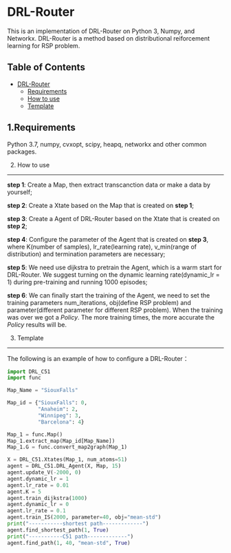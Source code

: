 # DRL-Router

This is an implementation of DRL-Router on Python 3, Numpy, and Networkx. DRL-Router is a method based on distributional reiforcement learning for RSP problem.

## Table of Contents
- [DRL-Router](#drl-router)
  - [Requirements](#requirements)
  - [How to use](#how_to_use)
  - [Template](#template)

1.Requirements
-------------------------------
  Python 3.7, numpy, cvxopt, scipy, heapq, networkx and other common packages.

2. How to use
-------------------------------
  **step 1**: Create a Map, then extract transcanction data or make a data by yourself;

  **step 2**: Create a Xtate based on the Map that is created on **step 1**;

  **step 3**: Create a Agent of DRL-Router based on the Xtate that is created on **step 2**;

  **step 4**: Configure the parameter of the Agent that is created on **step 3**, where K(number of samples), lr_rate(learning rate), v_min(range of distribution) and termination parameters are necessary;

  **step 5**: We need use dijkstra to pretrain the Agent, which is a warm start for DRL-Router. We suggest turning on the dynamic learning rate(dynamic_lr = 1) during pre-training and running 1000 episodes;

   **step 6**: We can finally start the training of the Agent, we need to set the training parameters num_iterations, obj(define RSP problem) and parameter(different parameter for different RSP problem). When the training was over we got a *Policy*. The more training times, the more accurate the *Policy* results will be.

3. Template
-------------------------------
  The following is an example of how to configure a DRL-Router：
  ```Python
  import DRL_C51
  import func

  Map_Name = "SiouxFalls"

  Map_id = {"SiouxFalls": 0,
            "Anaheim": 2,
            "Winnipeg": 3,
            "Barcelona": 4}

  Map_1 = func.Map()
  Map_1.extract_map(Map_id[Map_Name])
  Map_1.G = func.convert_map2graph(Map_1)

  X = DRL_C51.Xtates(Map_1, num_atoms=51)
  agent = DRL_C51.DRL_Agent(X, Map, 15)
  agent.update_V(-2000, 0)
  agent.dynamic_lr = 1
  agent.lr_rate = 0.01
  agent.K = 5
  agent.train_dijkstra(1000)
  agent.dynamic_lr = 0
  agent.lr_rate = 0.1
  agent.train_IS(2000, parameter=40, obj="mean-std")
  print("-----------shortest path-------------")
  agent.find_shortest_path(1, True)
  print("-----------C51 path-------------")
  agent.find_path(1, 40, "mean-std", True)
  ```
